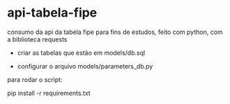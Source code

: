 # api-tabela-fipe

consumo da api da tabela fipe para fins de estudos, feito com python, com a biblioteca requests

- criar as tabelas que estão em models/db.sql

- configurar o arquivo models/parameters_db.py

para rodar o script:

pip install -r requirements.txt

